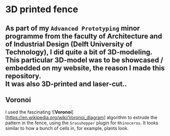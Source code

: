 3D printed fence
=========
As part of my `Advanced Prototyping` minor programme from the faculty of Architecture and of Industrial Design (Delft University of Technology), I did quite a bit of 3D-modeling. This particular 3D-model was to be showcased / embedded on my website, the reason I made this repository.    
It was also 3D-printed and laser-cut.. 
<br><br>
Voronoi
------
I used the fascinating ![**Voronoi**][https://en.wikipedia.org/wiki/Voronoi_diagram] algorithm to extrude the pattern in the fence, using the `Grasshopper` plugin for `Rhinoceros`. It looks similar to how a bunch of cells in, for example, plants look.
